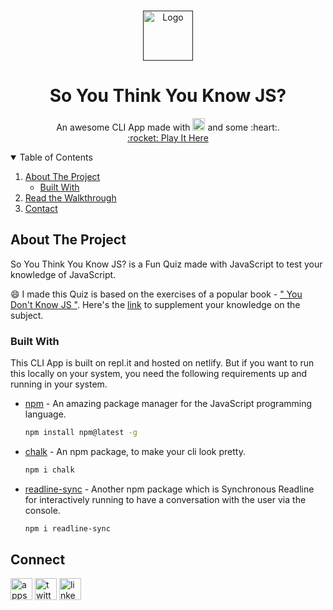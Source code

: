 <!-- PROJECT LOGO -->
<br />
<p align="center">
  <a href="">
    <img src="https://upload.wikimedia.org/wikipedia/commons/thumb/6/6a/JavaScript-logo.png/240px-JavaScript-logo.png" alt="Logo" width="80" height="80">
  </a>

  <h1 align="center">So You Think You Know JS?</h1>

  <p align="center">
    An awesome CLI App made with 
    <img src="https://devicons.github.io/devicon/devicon.git/icons/javascript/javascript-original.svg" alt="Javascript Logo" width="20" height="20"/> and some :heart:.
    <br />
    <a href="https://repl.it/@ApurvChimralwar/markTwo-CLI-APP-So-You-Think-You-Know-JS-Quiz?​embed=1&output=1" target="blank">:rocket: Play It Here</a>
  </p>
</p>



<!-- TABLE OF CONTENTS -->
<details open="open">
  <summary>Table of Contents</summary>
  <ol>
    <li>
      <a href="#about-the-project">About The Project</a>
      <ul>
        <li><a href="#built-with">Built With</a></li>
      </ul>
    </li>
    <li><a href="#usage">Read the Walkthrough</a></li>
    <li><a href="#contact">Contact</a></li>
  </ol>
</details>



<!-- ABOUT THE PROJECT -->
## About The Project


So You Think You Know JS? is a Fun Quiz made with JavaScript to test your knowledge of JavaScript.

:smile: I made this Quiz is based on the exercises of a popular book - [" You Don't Know JS "](https://github.com/getify/You-Dont-Know-JS).
Here's the [link](https://github.com/austintackaberry/ydkjs-exercises) to supplement your knowledge on the subject.


<!-- GETTING STARTED -->
### Built With

This CLI App is built on repl.it and hosted on netlify.
But if you want to run this locally on your system, you need the following requirements up and running in your system.

* [npm](https://www.npmjs.com) - An amazing package manager for the JavaScript programming language.
  ```sh
  npm install npm@latest -g
  ```

* [chalk](https://www.npmjs.com/package/chalk) - An npm package, to make your cli look pretty.
  ```sh
  npm i chalk
  ```

* [readline-sync](https://www.npmjs.com/package/readline-sync) - Another npm package which is Synchronous Readline for interactively running to have a conversation with the user via the console.
  ```sh
  npm i readline-sync
  ```


<!-- CONTACT -->
## Connect

<p style="color: blue;" align="left">
    <a href="https://hashnode.com/@appsplash99" target="blank"><img align="center" src="https://cdn.hashnode.com/res/hashnode/image/upload/v1592752137870/scHk9tTaA.png" alt="appsplash99  Blog" height="35" width="35" /></a>
    <a href="https://twitter.com/ApurvChimralwar" target="blank"><img align="center" src="https://cdn.jsdelivr.net/npm/simple-icons@3.0.1/icons/twitter.svg" alt="twitter appsplash99" height="35" width="35" /></a>
    <a href="https://in.linkedin.com/in/ApurvChimralwar" target="blank"><img align="center" src="https://cdn.jsdelivr.net/npm/simple-icons@3.0.1/icons/linkedin.svg" alt="linkedin appsplash99" height="35" width="35" /></a>        
</p>